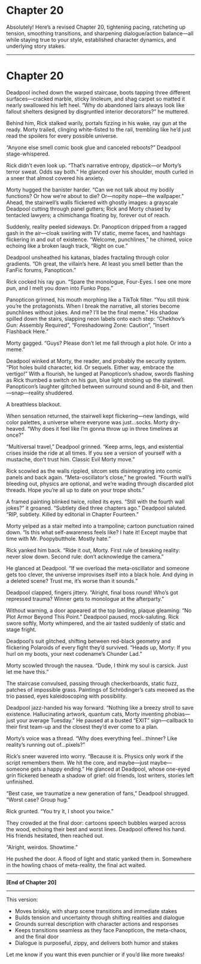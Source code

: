 # Chapter 20

Absolutely! Here’s a revised Chapter 20, tightening pacing, ratcheting up tension, smoothing transitions, and sharpening dialogue/action balance—all while staying true to your style, established character dynamics, and underlying story stakes.

---

# Chapter 20

Deadpool inched down the warped staircase, boots tapping three different surfaces—cracked marble, sticky linoleum, and shag carpet so matted it nearly swallowed his left heel. “Why do abandoned lairs always look like fallout shelters designed by disgruntled interior decorators?” he muttered.

Behind him, Rick stalked warily, portals fizzing in his wake, ray gun at the ready. Morty trailed, clinging white-fisted to the rail, trembling like he’d just read the spoilers for every possible universe.

“Anyone else smell comic book glue and canceled reboots?” Deadpool stage-whispered.

Rick didn’t even look up. “That’s narrative entropy, dipstick—or Morty’s terror sweat. Odds say both.” He glanced over his shoulder, mouth curled in a sneer that almost covered his anxiety.

Morty hugged the banister harder. “Can we not talk about my bodily functions? Or how we’re about to die? Or—nopity nope—the wallpaper.” Ahead, the stairwell’s walls flickered with ghostly images: a grayscale Deadpool cutting through panel gutters; Rick and Morty chased by tentacled lawyers; a chimichanga floating by, forever out of reach.

Suddenly, reality peeled sideways. Dr. Panopticon dripped from a ragged gash in the air—cloak swirling with TV static, meme faces, and hashtags flickering in and out of existence. “Welcome, punchlines,” he chimed, voice echoing like a broken laugh track, “Right on cue.”

Deadpool unsheathed his katanas, blades fractaling through color gradients. “Oh great, the villain’s here. At least you smell better than the FanFic forums, Panopticon.”

Rick cocked his ray gun. “Spare the monologue, Four-Eyes. I see one more pun, and I melt you down into Funko Pops.”

Panopticon grinned, his mouth morphing like a TikTok filter. “You still think you’re the protagonists. When I break the narrative, all stories become punchlines without jokes. And me? I’ll be the final meme.” His shadow spilled down the stairs, slapping neon labels onto each step: “Chekhov’s Gun: Assembly Required”, “Foreshadowing Zone: Caution”, “Insert Flashback Here.”

Morty gagged. “Guys? Please don’t let me fall through a plot hole. Or into a meme.”

Deadpool winked at Morty, the reader, and probably the security system. “Plot holes build character, kid. Or sequels. Either way, embrace the vertigo!” With a flourish, he lunged at Panopticon’s shadow, swords flashing as Rick thumbed a switch on his gun, blue light strobing up the stairwell. Panopticon’s laughter glitched between surround sound and 8-bit, and then—snap—reality shuddered.

A breathless blackout.

When sensation returned, the stairwell kept flickering—new landings, wild color palettes, a universe where everyone was just…socks. Morty dry-heaved. “Why does it feel like I’m gonna throw up in three timelines at once?”

“Multiversal travel,” Deadpool grinned. “Keep arms, legs, and existential crises inside the ride at all times. If you see a version of yourself with a mustache, don’t trust him. Classic Evil Morty move.”

Rick scowled as the walls rippled, sitcom sets disintegrating into comic panels and back again. “Meta-oscillator’s close,” he growled. “Fourth wall’s bleeding out, physics are optional, and we’re wading through discarded plot threads. Hope you’re all up to date on your trope shots.”

A framed painting blinked twice, rolled its eyes. “Still with the fourth wall jokes?” it groaned. “Subtlety died three chapters ago.” Deadpool saluted. “RIP, subtlety. Killed by editorial in Chapter Fourteen.”

Morty yelped as a stair melted into a trampoline; cartoon punctuation rained down. “Is this what self-awareness feels like? I hate it! Except maybe that time with Mr. Poopybutthole. Mostly hate.”

Rick yanked him back. “Ride it out, Morty. First rule of breaking reality: never slow down. Second rule: don’t acknowledge the camera.”

He glanced at Deadpool. “If we overload the meta-oscillator and someone gets too clever, the universe improvises itself into a black hole. And dying in a deleted scene? Trust me, it’s worse than it sounds.”

Deadpool clapped, fingers jittery. “Alright, final boss round! Who’s got repressed trauma? Winner gets to monologue at the afterparty.”

Without warning, a door appeared at the top landing, plaque gleaming: “No Plot Armor Beyond This Point.” Deadpool paused, mock-saluting. Rick swore softly, Morty whimpered, and the air tasted suddenly of static and stage fright.

Deadpool’s suit glitched, shifting between red-black geometry and flickering Polaroids of every fight they’d survived. “Heads up, Morty: If you hurl on my boots, your next codename’s Chunder Lad.”

Morty scowled through the nausea. “Dude, I think my soul is carsick. Just let me have this.”

The staircase convulsed, passing through checkerboards, static fuzz, patches of impossible grass. Paintings of Schrödinger’s cats meowed as the trio passed, eyes kaleidoscoping with possibility.

Deadpool jazz-handed his way forward. “Nothing like a breezy stroll to save existence. Hallucinating artwork, quantum cats, Morty inventing phobias—just your average Tuesday.” He paused at a busted “EXIT” sign—callback to their first team-up and the closest they’d ever come to a plan.

Morty’s voice was a thread. “Why does everything feel…thinner? Like reality’s running out of…pixels?”

Rick’s sneer wavered into worry. “Because it is. Physics only work if the script remembers them. We hit the core, and maybe—just maybe—someone gets a happy ending.” He glanced at Deadpool, whose one-eyed grin flickered beneath a shadow of grief: old friends, lost writers, stories left unfinished.

“Best case, we traumatize a new generation of fans,” Deadpool shrugged. “Worst case? Group hug.”

Rick grunted. “You try it, I shoot you twice.”

They crowded at the final door: cartoons speech bubbles warped across the wood, echoing their best and worst lines. Deadpool offered his hand. His friends hesitated, then reached out.

“Alright, weirdos. Showtime.”

He pushed the door. A flood of light and static yanked them in. Somewhere in the howling chaos of meta-reality, the final act waited.

---

**[End of Chapter 20]**

---

This version:
- Moves briskly, with sharp scene transitions and immediate stakes
- Builds tension and uncertainty through shifting realities and dialogue
- Grounds surreal description with character actions and responses
- Keeps transitions seamless as they face Panopticon, the meta-chaos, and the final door
- Dialogue is purposeful, zippy, and delivers both humor and stakes

Let me know if you want this even punchier or if you’d like more tweaks!